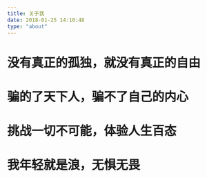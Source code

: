 ```yaml
---
title: 关于我
date: 2018-01-25 14:10:48
type: "about"
---
```


# 没有真正的孤独，就没有真正的自由
# 骗的了天下人，骗不了自己的内心
# 挑战一切不可能，体验人生百态
# 我年轻就是浪，无惧无畏